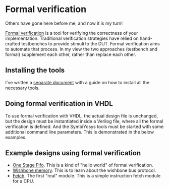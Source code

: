 # Formal verification

Others have gone here before me, and now it is my turn!

[Formal verification](http://zipcpu.com/formal/formal.html) is a tool for
verifying the correctness of your implementation. Traditional verification
strategies have relied on hand-crafted testbenches to provide stimuli to the
DUT.  Formal verification aims to automate that process. In my view the two
approaches (testbench and formal) supplement each other, rather than replace
each other.

## Installing the tools
I've written a [separate document](INSTALL.md) with a guide on how to install
all the necessary tools.

## Doing formal verification in VHDL
To use formal verification with VHDL, the actual design file is unchanged, but
the design must be instantiated inside a Verilog file, where all the formal
verification is defined. And the SymbiYosys tools must be started with some
additional command line parameters. This is demonstrated in the below examples.

## Example designs using formal verification
* [One Stage Fifo](one_stage_fifo/). This is a kind of "hello world" of formal verification.
* [Wishbone memory](wb_mem/). This is to learn about the wishbone bus protocol.
* [Fetch](fetch/). The first "real" module. This is a simple instruction fetch module for a CPU.

